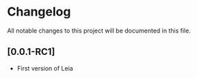 # Changelog
All notable changes to this project will be documented in this file.

## [0.0.1-RC1]
- First version of Leia